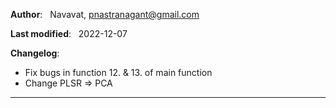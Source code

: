 **Author**: &nbsp; Navavat, pnastranagant@gmail.com

**Last modified**: &nbsp; 2022-12-07

**Changelog**:

  - Fix bugs in function 12. & 13. of main function
  - Change PLSR => PCA

****
